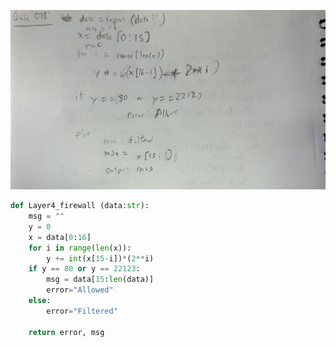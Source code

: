 ![](https://github.com/KaiFig/year_2/blob/main/quizzes/Quiz_078.jpg)

```.py
def Layer4_firewall (data:str):
    msg = ""
    y = 0
    x = data[0:16]
    for i in range(len(x)):
        y += int(x[15-i])*(2**i)
    if y == 80 or y == 22123:
        msg = data[15:len(data)]
        error="Allowed"
    else:
        error="Filtered"

    return error, msg

```
